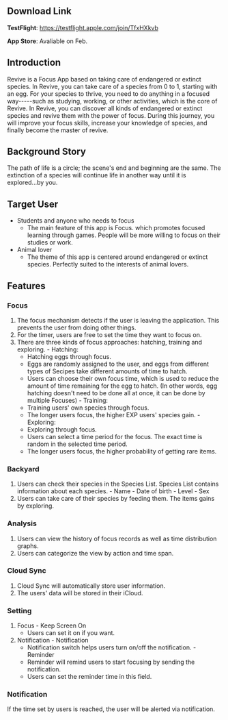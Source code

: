 ## Download Link

**TestFlight**: https://testflight.apple.com/join/TfxHXkvb

**App Store**: Avaliable on Feb.

## Introduction
Revive is a Focus App based on taking care of endangered or extinct species. In Revive, you can take care of a species from 0 to 1, starting with an egg. For your  species to thrive, you need to do anything in a focused way-----such as studying, working, or other activities, which is the core of Revive.
In Revive, you can discover all kinds of endangered or extinct species and revive them with the power of focus. During this journey, you will improve your focus skills, increase your knowledge of species, and finally become the master of revive.

## Background Story
The path of life is a circle; the scene's end and beginning are the same. The extinction of a species will continue life in another way until it is explored...by you.

## Target User
- Students and anyone who needs to focus
  - The main feature of this app is Focus. which promotes focused learning through games. People will be more willing to focus on their studies or work.
- Animal lover
  - The theme of this app is centered around endangered or extinct species. Perfectly suited to the interests of animal lovers.

## Features
### Focus
  1. The focus mechanism detects if the user is leaving the application. This prevents the user from doing other things. 
  2. For the timer, users are free to set the time they want to focus on.
  3. There are three kinds of focus approaches: hatching, training and exploring. 
    - Hatching: 
      - Hatching eggs through focus. 
      - Eggs are randomly assigned to the user, and eggs from different types of Secipes take different amounts of time to hatch.
      - Users can choose their own focus time, which is used to reduce the amount of time remaining for the egg to hatch. (In other words, egg hatching doesn't need to be done all at once, it can be done by multiple Focuses)
    - Training: 
      - Training users' own species through focus. 
      - The longer users focus, the higher EXP users' species gain.
    - Exploring: 
      - Exploring through focus. 
      - Users can select a time period for the focus. The exact time is random in the selected time period. 
      - The longer users focus, the higher probability of getting rare items.
### Backyard
  1. Users can check their species in the Species List. Species List contains information about each species.
    - Name
    - Date of birth
    - Level
    - Sex
  2. Users can take care of their species by feeding them. The items gains by exploring.
### Analysis
  1. Users can view the history of focus records as well as time distribution graphs.
  2. Users can categorize the view by action and time span.
### Cloud Sync
  1. Cloud Sync will automatically store user information. 
  2. The users' data will be stored in their iCloud.
### Setting
  1. Focus
    -  Keep Screen On
      - Users can set it on if you want.
  2. Notification
    - Notification
      - Notification switch helps users turn on/off the notification.
    - Reminder
      - Reminder will remind users to start focusing by sending the notification.
      - Users can set the reminder time in this field.
### Notification
  If the time set by users is reached, the user will be alerted via notification.

